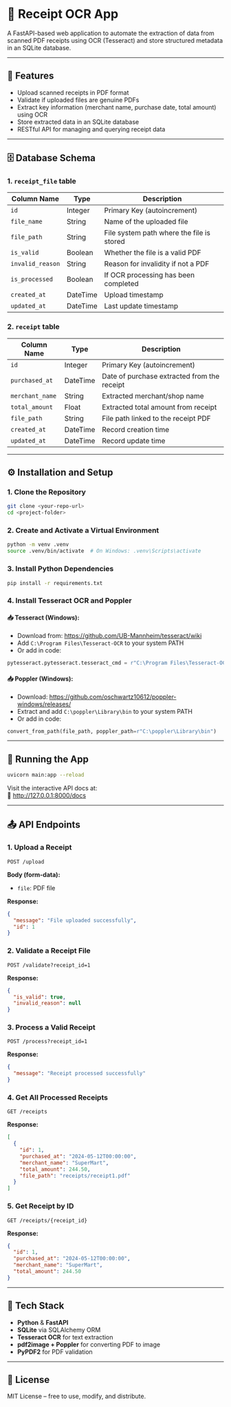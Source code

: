 # 🧾 Receipt OCR App

A FastAPI-based web application to automate the extraction of data from scanned PDF receipts using OCR (Tesseract) and store structured metadata in an SQLite database.

---

## 📌 Features

- Upload scanned receipts in PDF format
- Validate if uploaded files are genuine PDFs
- Extract key information (merchant name, purchase date, total amount) using OCR
- Store extracted data in an SQLite database
- RESTful API for managing and querying receipt data

---

## 🗄️ Database Schema

### 1. `receipt_file` table

| Column Name   | Type      | Description                                      |
|---------------|-----------|--------------------------------------------------|
| `id`          | Integer   | Primary Key (autoincrement)                      |
| `file_name`   | String    | Name of the uploaded file                        |
| `file_path`   | String    | File system path where the file is stored        |
| `is_valid`    | Boolean   | Whether the file is a valid PDF                  |
| `invalid_reason` | String | Reason for invalidity if not a PDF              |
| `is_processed`| Boolean   | If OCR processing has been completed             |
| `created_at`  | DateTime  | Upload timestamp                                 |
| `updated_at`  | DateTime  | Last update timestamp                            |

### 2. `receipt` table

| Column Name     | Type      | Description                                   |
|------------------|-----------|-----------------------------------------------|
| `id`            | Integer   | Primary Key (autoincrement)                   |
| `purchased_at`  | DateTime  | Date of purchase extracted from the receipt   |
| `merchant_name` | String    | Extracted merchant/shop name                  |
| `total_amount`  | Float     | Extracted total amount from receipt           |
| `file_path`     | String    | File path linked to the receipt PDF           |
| `created_at`    | DateTime  | Record creation time                          |
| `updated_at`    | DateTime  | Record update time                            |

---

## ⚙️ Installation and Setup

### 1. Clone the Repository

```bash
git clone <your-repo-url>
cd <project-folder>
```

### 2. Create and Activate a Virtual Environment

```bash
python -m venv .venv
source .venv/bin/activate  # On Windows: .venv\Scripts\activate
```

### 3. Install Python Dependencies

```bash
pip install -r requirements.txt
```

### 4. Install Tesseract OCR and Poppler

#### 📥 Tesseract (Windows):

- Download from: https://github.com/UB-Mannheim/tesseract/wiki
- Add `C:\Program Files\Tesseract-OCR` to your system PATH
- Or add in code:
```python
pytesseract.pytesseract.tesseract_cmd = r"C:\Program Files\Tesseract-OCR\tesseract.exe"
```

#### 📥 Poppler (Windows):

- Download: https://github.com/oschwartz10612/poppler-windows/releases/
- Extract and add `C:\poppler\Library\bin` to your system PATH
- Or add in code:
```python
convert_from_path(file_path, poppler_path=r"C:\poppler\Library\bin")
```

---

## 🚀 Running the App

```bash
uvicorn main:app --reload
```

Visit the interactive API docs at:  
📄 http://127.0.0.1:8000/docs

---

## 📤 API Endpoints

### 1. **Upload a Receipt**
```http
POST /upload
```
**Body (form-data):**
- `file`: PDF file

**Response:**
```json
{
  "message": "File uploaded successfully",
  "id": 1
}
```

### 2. **Validate a Receipt File**
```http
POST /validate?receipt_id=1
```

**Response:**
```json
{
  "is_valid": true,
  "invalid_reason": null
}
```

### 3. **Process a Valid Receipt**
```http
POST /process?receipt_id=1
```

**Response:**
```json
{
  "message": "Receipt processed successfully"
}
```

### 4. **Get All Processed Receipts**
```http
GET /receipts
```

**Response:**
```json
[
  {
    "id": 1,
    "purchased_at": "2024-05-12T00:00:00",
    "merchant_name": "SuperMart",
    "total_amount": 244.50,
    "file_path": "receipts/receipt1.pdf"
  }
]
```

### 5. **Get Receipt by ID**
```http
GET /receipts/{receipt_id}
```

**Response:**
```json
{
  "id": 1,
  "purchased_at": "2024-05-12T00:00:00",
  "merchant_name": "SuperMart",
  "total_amount": 244.50
}
```

---

## 🧠 Tech Stack

- **Python** & **FastAPI**
- **SQLite** via SQLAlchemy ORM
- **Tesseract OCR** for text extraction
- **pdf2image + Poppler** for converting PDF to image
- **PyPDF2** for PDF validation

---

## 📎 License

MIT License – free to use, modify, and distribute.